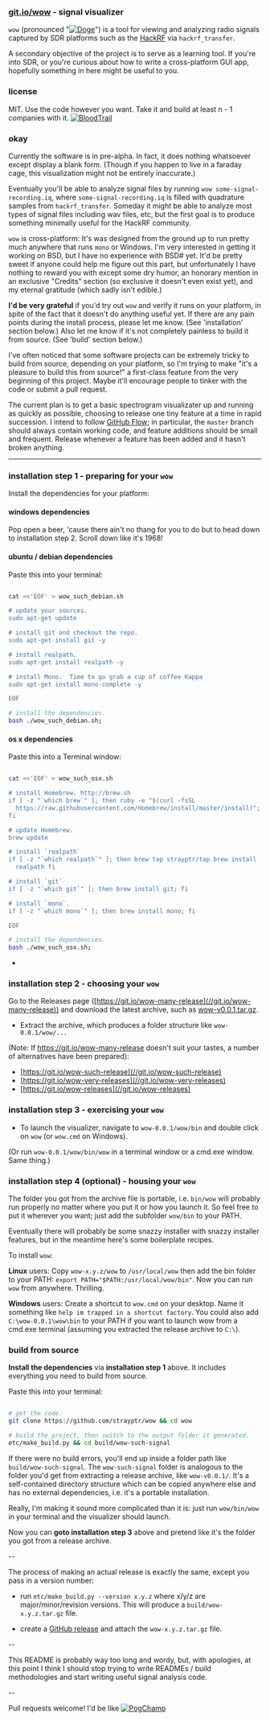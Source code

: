 
### [git.io/wow](https://git.io/wow) - signal visualizer

`wow` (pronounced "[![Doge](https://git.io/Doge)](//git.io/memes)") is
a tool for viewing and analyzing radio signals captured by SDR platforms such as
the [HackRF](https://github.com/mossmann/hackrf) via
`hackrf_transfer`.

A secondary objective of the project is to serve as a learning tool.
If you're into SDR, or you're curious about how to write a
  cross-platform GUI app, hopefully something in here might be useful
  to you.  


### license

MIT.  Use the code however you want.  Take it and build at least n - 1
companies with it.
[![BloodTrail](https://git.io/BloodTrail)](//git.io/memes)

### okay

Currently the software is in pre-alpha.  In fact, it does nothing
whatsoever except display a blank form.  (Though if you happen to live
in a faraday cage, this visualization might not be entirely
inaccurate.)

Eventually you'll be able to analyze signal files by running `wow
some-signal-recording.iq`, where `some-signal-recording.iq` is filled
with quadrature samples from `hackrf_transfer`. Someday it might be
able to analyze most types of signal files including wav files, etc,
but the first goal is to produce something minimally useful for the
HackRF community. 

`wow` is cross-platform: It's was designed from the ground up to run
pretty much anywhere that runs `mono` or Windows.  I'm very interested
in getting it working on BSD, but I have no experience with BSD# yet.
It'd be pretty sweet if anyone could help me figure out this part, but
unfortunately I have nothing to reward you with except some dry humor,
an honorary mention in an exclusive "Credits" section (so exclusive it
doesn't even exist yet), and my eternal gratitude (which sadly isn't
edible.)

**I'd be very grateful** if you'd try out `wow` and verify it runs on
your platform, in spite of the fact that it doesn't do anything useful
yet.  If there are any pain points during the install process, please
let me know.  (See 'installation' section below.)  Also let me know if
it's not completely painless to build it from source.  (See 'build'
section below.)

I've often noticed that some software projects can be extremely tricky
to build from source, depending on your platform, so I'm trying to
make "it's a pleasure to build this from source!" a first-class
feature from the very beginning of this project.  Maybe it'll
encourage people to tinker with the code or submit a pull request.

The current plan is to get a basic spectrogram visualizater up and
running as quickly as possible, choosing to release one tiny feature
at a time in rapid succession.  I intend to follow [GitHub
Flow](https://guides.github.com/introduction/flow/); in particular,
the `master` branch should always contain working code, and feature
additions should be small and frequent.  Release whenever a feature
has been added and it hasn't broken anything.

---

### installation step 1 - preparing for your `wow`

Install the dependencies for your platform:

#### windows dependencies

Pop open a beer, 'cause there ain't no thang for you to do but to head
down to installation step 2.  Scroll down like it's 1968!


#### ubuntu / debian dependencies

Paste this into your terminal:

```bash

cat <<'EOF' > wow_such_debian.sh

# update your sources.
sudo apt-get update

# install git and checkout the repo.
sudo apt-get install git -y

# install realpath.
sudo apt-get install realpath -y

# install Mono.  Time to go grab a cup of coffee Kappa
sudo apt-get install mono-complete -y

EOF

# install the dependencies.
bash ./wow_such_debian.sh;

```



#### os x dependencies

Paste this into a Terminal window:

```bash

cat <<'EOF' > wow_such_osx.sh

# install Homebrew. http://brew.sh
if [ -z "`which brew`" ]; then ruby -e "$(curl -fsSL
  https://raw.githubusercontent.com/Homebrew/install/master/install)";
fi

# update Homebrew.
brew update

# install `realpath`
if [ -z "`which realpath`" ]; then brew tap strayptr/tap brew install
  realpath fi

# install `git`
if [ -z "`which git`" ]; then brew install git; fi

# install `mono`.
if [ -z "`which mono`" ]; then brew install mono; fi

EOF

# install the dependencies.
bash ./wow_such_osx.sh;

```

-

### installation step 2 - choosing your `wow`

Go to the Releases page
([https://git.io/wow-many-release](//git.io/wow-many-release)) and
download the latest archive, such as
[wow-v0.0.1.tar.gz](https://github.com/strayptr/wow/releases/download/v0.0.1-alpha/wow-0.0.1.tar.gz).

- Extract the archive, which produces a folder structure like
`wow-0.0.1/wow/...`

(Note: If https://git.io/wow-many-release doesn't suit your tastes, a
number of alternatives have been prepared):
- [https://git.io/wow-such-release](//git.io/wow-such-release)
- [https://git.io/wow-very-releases](//git.io/wow-very-releases)
- [https://git.io/wow-releases](//git.io/wow-releases)

### installation step 3 - exercising your `wow`

- To launch the visualizer, navigate to `wow-0.0.1/wow/bin` and double
click on `wow` (or `wow.cmd` on Windows).

(Or run `wow-0.0.1/wow/bin/wow` in a terminal window or a cmd.exe
window.  Same thing.)

### installation step 4 (optional) - housing your `wow`

The folder you got from the archive file is portable, i.e. `bin/wow`
will probably run properly no matter where you put it or how you
launch it.  So feel free to put it wherever you want; just add the
subfolder `wow/bin` to your PATH.

Eventually there will probably be some snazzy installer with snazzy
installer features, but in the meantime here's some boilerplate
recipes.

To install `wow`:

**Linux** users: Copy `wow-x.y.z/wow` to `/usr/local/wow` then add the
bin folder to your PATH: `export PATH="$PATH:/usr/local/wow/bin"`.
Now you can run `wow` from anywhere.  Thrilling.

**Windows** users: Create a shortcut to `wow.cmd` on your desktop.
Name it something like `help im trapped in a shortcut factory`.  You
could also add `C:\wow-0.0.1\wow\bin` to your PATH if you want to
launch wow from a cmd.exe terminal (assuming you extracted the release
archive to `C:\`).

### build from source

**Install the dependencies** via **installation step 1** above.  It
includes everything you need to build from source.

Paste this into your terminal:

```bash

# get the code.
git clone https://github.com/strayptr/wow && cd wow

# build the project, then switch to the output folder it generated.
etc/make_build.py && cd build/wow-such-signal

```

If there were no build errors, you'll end up inside a folder path like
  `build/wow-such-signal`.  The `wow-such-signal` folder is analogous
  to the folder you'd get from extracting a release archive, like
  `wow-v0.0.1/`.  It's a self-contained directory structure which can
  be copied anywhere else and has no external dependencies, i.e. it's
  a portable installation.

Really, I'm making it sound more complicated than it is: just run
`wow/bin/wow` in your terminal and the visualizer should launch.

Now you can **goto installation step 3** above and pretend like it's
the folder you got from a release archive.

--

The process of making an actual release is exactly the same, except
you pass in a version number:

- run `etc/make_build.py --version x.y.z` where x/y/z are
major/minor/revision versions.  This will produce a
`build/wow-x.y.z.tar.gz` file.
  
- create a [GitHub
release](https://github.com/blog/1547-release-your-software) and
attach the `wow-x.y.z.tar.gz` file.

--

This README is probably way too long and wordy, but, with apologies,
at this point I think I should stop trying to write READMEs / build
methodologies and start writing useful signal analysis code.

--

Pull requests welcome!  I'd be like
[![PogChamp](https://git.io/PogChamp)](//git.io/memes)


